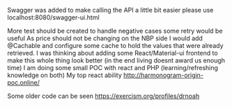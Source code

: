 Swagger was added to make calling the API a little bit easier please use localhost:8080/swagger-ui.html

More test should be created to handle negative cases some retry would be useful
As price should not be changing on the NBP side I would add @Cachable and configure some cache to hold the values that were already retrieved.
I was thinking about adding some React/Material-ui frontend to make this whole thing look better (in the end living doesnt award us enough time) 
I am doing some small POC with react and PHP (learning/refreshing knowledge on both)
My top react ability http://harmonogram-origin-poc.online/ 

Some older code can be seen https://exercism.org/profiles/drnoah